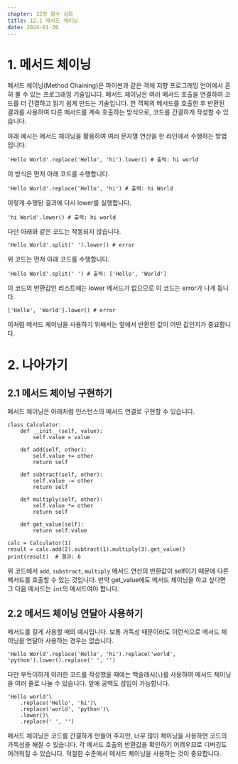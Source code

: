 ```yaml
---
chapter: 12장 함수 심화
title: 12.1 메서드 체이닝
date: 2024-01-30
---
```


# 1. 메서드 체이닝

메서드 체이닝(Method Chaining)은 파이썬과 같은 객체 지향 프로그래밍 언어에서 흔히 볼 수 있는 프로그래밍 기술입니다. 메서드 체이닝은 여러 메서드 호출을 연결하여 코드를 더 간결하고 읽기 쉽게 만드는 기술입니다. 한 객체의 메서드를 호출한 후 반환된 결과를 사용하여 다른 메서드를 계속 호출하는 방식으로, 코드를 간결하게 작성할 수 있습니다.

아래 예시는 메서드 체이닝을 활용하여 여러 문자열 연산을 한 라인에서 수행하는 방법입니다.

```python-exec
'Hello World'.replace('Hello', 'hi').lower() # 출력: hi world
```

이 방식은 먼저 아래 코드를 수행합니다.

```python-exec
'Hello World'.replace('Hello', 'hi') # 출력: hi World
```

이렇게 수행된 결과에 다시 lower를 실행합니다.

```python-exec
'hi World'.lower() # 출력: hi world
```

다만 아래와 같은 코드는 작동되지 않습니다.

```python-exec
'Hello World'.split(' ').lower() # error
```

위 코드는 먼저 아래 코드를 수행합니다.

```python-exec
'Hello World'.split(' ') # 출력: ['Hello', 'World']
```

이 코드의 반환값인 리스트에는 lower 메서드가 없으므로 이 코드는 error가 나게 됩니다.

```python-exec
['Hello', 'World'].lower() # error
```

이처럼 메서드 체이닝을 사용하기 위해서는 앞에서 반환된 값이 어떤 값인지가 중요합니다.

# 2. 나아가기

## 2.1 메서드 체이닝 구현하기

메서드 체이닝은 아래처럼 인스턴스의 메서드 연결로 구현할 수 있습니다.

```python-exec
class Calculator:
    def __init__(self, value):
        self.value = value

    def add(self, other):
        self.value += other
        return self

    def subtract(self, other):
        self.value -= other
        return self

    def multiply(self, other):
        self.value *= other
        return self

    def get_value(self):
        return self.value

calc = Calculator(1)
result = calc.add(2).subtract(1).multiply(3).get_value()
print(result)  # 결과: 6
```

위 코드에서 `add`, `substract`, `multiply` 메서드 연산의 반환값이 self이기 때문에 다른 메서드를 호출할 수 있는 것입니다. 만약 get_value에도 메서드 체이닝을 하고 싶다면 그 다음 메서드는 `int`의 메서드여야 합니다.

## 2.2 메서드 체이닝 연달아 사용하기

메서드를 길게 사용할 때의 예시입니다. 보통 가독성 때문이라도 이런식으로 메서드 체이닝을 연달아 사용하는 경우는 없습니다.

```python-exec
'Hello World'.replace('Hello', 'hi').replace('world', 'python').lower().replace(' ', '')
```

다만 부득이하게 이러한 코드를 작성했을 때에는 백슬래시(`\`)를 사용하여 메서드 체이닝을 여러 줄로 나눌 수 있습니다. 앞에 공백도 삽입이 가능합니다.

```python-exec
'Hello world'\
    .replace('Hello', 'hi')\
    .replace('world', 'python')\
    .lower()\
    .replace(' ', '')
```

메서드 체이닝은 코드를 간결하게 만들어 주지만, 너무 많이 체이닝을 사용하면 코드의 가독성을 해칠 수 있습니다. 각 메서드 호출의 반환값을 확인하기 어려우므로 디버깅도 어려워질 수 있습니다. 적절한 수준에서 메서드 체이닝을 사용하는 것이 중요합니다.
